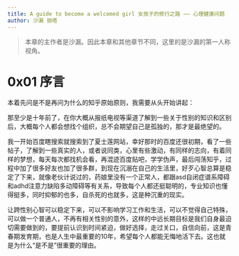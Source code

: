 ```yaml
---
title: A guide to become a welcomed girl 女孩子的修行之路 —— 心理健康问题 
author: 沙漏 丽塔
---
```

> 本章的主作者是沙漏。因此本章和其他章节不同，这里的是沙漏的第一人称视角。

# 0x01 序言

本着先问是不是再问为什么的知乎原始原则，我需要从头开始讲起：

那至少是十年前了，在你大概从报纸电视等渠道了解到一些关于性别的知识和区别后，大概每个人都会想找个组织，总不会期望自己是孤独的，那才是最绝望的。

我一开始百度瞎搜索就搜索到了夏士莲网站，幸好那时的百度还很初期，看了一些帖子，了解到一些真实的人，或者说同类，心里有些激动，有同样的志向，有着同样的梦想，每天每次都找机会看，再混迹百度贴吧，学学伪声，最后闯荡知乎，过程中加了很多好友也加了很多群，到现在沉溺在自己的生活里，好歹心智总算是稳定了下来，就像老伙计说过的，药娘里没有一个正常人，都跟asd自闭症谱系障碍和adhd注意力缺陷多动障碍等有关系，导致每个人都还挺聪明的，专业知识也懂得挺多，同时抑郁的也多，自杀死的也就多，这是种沉重的现实。

让跨性别心智可以稳定下来，可以不影响学习工作和生活，可以不觉得自己特殊，可以做一个普通人，不再有相关性别的意外，这样的中远长期目标是我们自身最迫切需要做到的，要提前认识到时间紧迫，做好选择，走过关口，自信向前，这是青春期发育期，也是人生中最重要的10年，希望每个人都能无悔地活下去。这也就是为什么“是不是”很重要的理由。